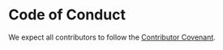 # Code of Conduct
We expect all contributors to follow the [Contributor Covenant](https://www.contributor-covenant.org/).
